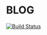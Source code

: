 # BLOG

[![Build Status](https://www.travis-ci.org/closetool/blog.svg?branch=master)](https://www.travis-ci.org/closetool/blog)